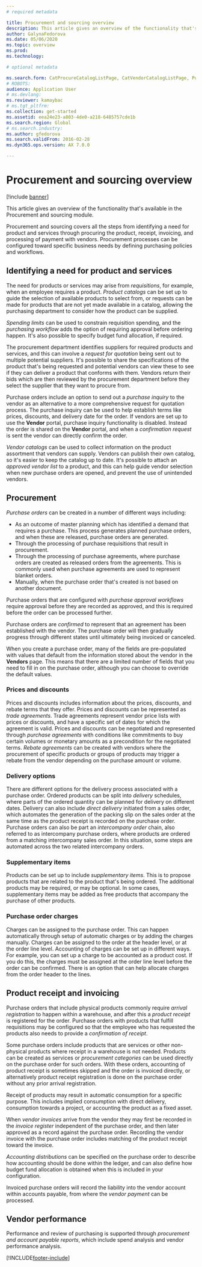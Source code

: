 ```yaml
---
# required metadata

title: Procurement and sourcing overview
description: This article gives an overview of the functionality that's available in the Procurement and sourcing module.
author: GalynaFedorova
ms.date: 05/06/2020
ms.topic: overview
ms.prod: 
ms.technology: 

# optional metadata

ms.search.form: CatProcureCatalogListPage, CatVendorCatalogListPage, PurchTable, PurchTablePart
# ROBOTS: 
audience: Application User
# ms.devlang: 
ms.reviewer: kamaybac
# ms.tgt_pltfrm: 
ms.collection: get-started
ms.assetid: eea24e23-a803-4de0-a218-6485757cde1b
ms.search.region: Global
# ms.search.industry: 
ms.author: gfedorova
ms.search.validFrom: 2016-02-28
ms.dyn365.ops.version: AX 7.0.0

---
```


# Procurement and sourcing overview

[!include [banner](../includes/banner.md)]

This article gives an overview of the functionality that's available in the Procurement and sourcing module.

Procurement and sourcing covers all the steps from identifying a need for product and services through procuring the product, receipt, invoicing, and processing of payment with vendors. Procurement processes can be configured toward specific business needs by defining purchasing policies and workflows.

## Identifying a need for product and services

The need for products or services may arise from *requisitions*, for example, when an employee requires a product. *Product catalogs* can be set up to guide the selection of available products to select from, or requests can be made for products that are not yet made available in a catalog, allowing the purchasing department to consider how the product can be supplied.  

*Spending limits* can be used to constrain requisition spending, and the *purchasing workflow* adds the option of requiring approval before ordering happen. It's also possible to specify budget fund allocation, if required.  

The procurement department identifies suppliers for required products and services, and this can involve a *request for quotation* being sent out to multiple potential suppliers. It's possible to share the specifications of the product that's being requested and potential vendors can view these to see if they can deliver a product that conforms with them. Vendors return their bids which are then reviewed by the procurement department before they select the supplier that they want to procure from.  

Purchase orders include an option to send out a *purchase inquiry* to the vendor as an alternative to a more comprehensive request for quotation process. The purchase inquiry can be used to help establish terms like prices, discounts, and delivery date for the order. If vendors are set up to use the **Vendor** portal, purchase inquiry functionality is disabled. Instead the order is shared on the **Vendor** portal, and when a *confirmation request* is sent the vendor can directly confirm the order.  

*Vendor catalogs* can be used to collect information on the product assortment that vendors can supply. Vendors can publish their own catalog, so it's easier to keep the catalog up to date. It's possible to attach an *approved vendor list* to a product, and this can help guide vendor selection when new purchase orders are opened, and prevent the use of unintended vendors.

## Procurement

*Purchase orders* can be created in a number of different ways including:

- As an outcome of master planning which has identified a demand that requires a purchase. This process generates planned purchase orders, and when these are released, purchase orders are generated.
- Through the processing of purchase requisitions that result in procurement.
- Through the processing of purchase agreements, where purchase orders are created as released orders from the agreements. This is commonly used when purchase agreements are used to represent blanket orders.
- Manually, when the purchase order that's created is not based on another document.

Purchase orders that are configured with *purchase approval workflows* require approval before they are recorded as approved, and this is required before the order can be processed further.

Purchase orders are *confirmed* to represent that an agreement has been established with the vendor. The purchase order will then gradually progress through different states until ultimately being invoiced or canceled.  

When you create a purchase order, many of the fields are pre-populated with values that default from the information stored about the vendor in the **Vendors** page. This means that there are a limited number of fields that you need to fill in on the purchase order, although you can choose to override the default values.

### Prices and discounts

Prices and discounts includes information about the prices, discounts, and rebate terms that they offer. Prices and discounts can be represented as *trade agreements*. Trade agreements represent vendor price lists with prices or discounts, and have a specific set of dates for which the agreement is valid. Prices and discounts can be negotiated and represented through *purchase agreements* with conditions like commitments to buy certain volumes or monetary amounts as a precondition for the negotiated terms. *Rebate agreements* can be created with vendors where the procurement of specific products or groups of products may trigger a rebate from the vendor depending on the purchase amount or volume.

### Delivery options

There are different options for the delivery process associated with a purchase order. Ordered products can be split into *delivery* schedules, where parts of the ordered quantity can be planned for delivery on different dates. Delivery can also include *direct delivery* initiated from a sales order, which automates the generation of the packing slip on the sales order at the same time as the product receipt is recorded on the purchase order. Purchase orders can also be part an *intercompany order* chain, also referred to as intercompany purchase orders, where products are ordered from a matching intercompany sales order. In this situation, some steps are automated across the two related intercompany orders.

### Supplementary items

Products can be set up to include *supplementary items*. This is to propose products that are related to the product that's being ordered. The additional products may be required, or may be optional. In some cases, supplementary items may be added as free products that accompany the purchase of other products.

### Purchase order charges

Charges can be assigned to the purchase order. This can happen automatically through setup of automatic charges or by adding the charges manually. Charges can be assigned to the order at the header level, or at the order line level. Accounting of charges can be set up in different ways. For example, you can set up a charge to be accounted as a product cost. If you do this, the charges must be assigned at the order line level before the order can be confirmed. There is an option that can help allocate charges from the order header to the lines.

## Product receipt and invoicing

Purchase orders that include physical products commonly require *arrival registration* to happen within a warehouse, and after this a *product receipt* is registered for the order. Purchase orders with products that fulfill requisitions may be configured so that the employee who has requested the products also needs to provide a *confirmation of receipt*.  

Some purchase orders include products that are services or other non-physical products where receipt in a warehouse is not needed. Products can be created as services or *procurement categories* can be used directly on the purchase order for such orders. With these orders, accounting of product receipt is sometimes skipped and the order is invoiced directly, or alternatively product receipt registration is done on the purchase order without any prior arrival registration.  

Receipt of products may result in automatic consumption for a specific purpose. This includes implied consumption with direct delivery, consumption towards a project, or accounting the product as a fixed asset.  

When *vendor invoices* arrive from the vendor they may first be recorded in the *invoice register* independent of the purchase order, and then later approved as a record against the purchase order. Recording the vendor invoice with the purchase order includes matching of the product receipt toward the invoice.  

*Accounting distributions* can be specified on the purchase order to describe how accounting should be done within the ledger, and can also define how budget fund allocation is obtained when this is included in your configuration.  

Invoiced purchase orders will record the liability into the vendor account within accounts payable, from where the *vendor payment* can be processed.

## Vendor performance

Performance and review of purchasing is supported through *procurement and account payable reports*, which include spend analysis and vendor performance analysis.


[!INCLUDE[footer-include](../../includes/footer-banner.md)]